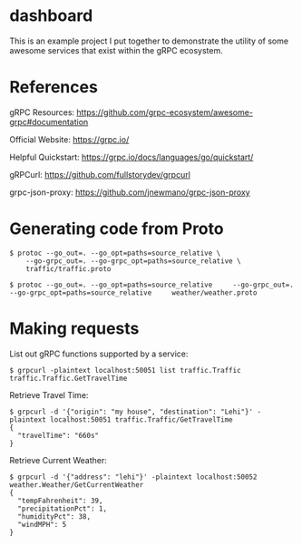 # dashboard

This is an example project I put together to demonstrate the utility of some awesome services that exist within the gRPC ecosystem.

# References

gRPC Resources: https://github.com/grpc-ecosystem/awesome-grpc#documentation

Official Website: https://grpc.io/

Helpful Quickstart: https://grpc.io/docs/languages/go/quickstart/

gRPCurl: https://github.com/fullstorydev/grpcurl

grpc-json-proxy: https://github.com/jnewmano/grpc-json-proxy

# Generating code from Proto

```
$ protoc --go_out=. --go_opt=paths=source_relative \
    --go-grpc_out=. --go-grpc_opt=paths=source_relative \
    traffic/traffic.proto
```

```
$ protoc --go_out=. --go_opt=paths=source_relative     --go-grpc_out=. --go-grpc_opt=paths=source_relative     weather/weather.proto
```

# Making requests

List out gRPC functions supported by a service:
```
$ grpcurl -plaintext localhost:50051 list traffic.Traffic
traffic.Traffic.GetTravelTime
```

Retrieve Travel Time:
```
$ grpcurl -d '{"origin": "my house", "destination": "Lehi"}' -plaintext localhost:50051 traffic.Traffic/GetTravelTime
{
  "travelTime": "660s"
}
```

Retrieve Current Weather:
```
$ grpcurl -d '{"address": "lehi"}' -plaintext localhost:50052 weather.Weather/GetCurrentWeather
{
  "tempFahrenheit": 39,
  "precipitationPct": 1,
  "humidityPct": 38,
  "windMPH": 5
}
```
